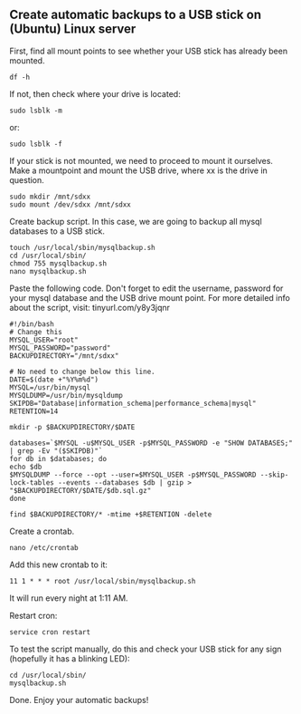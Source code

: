 ## Create automatic backups to a USB stick on (Ubuntu) Linux server

First, find all mount points to see whether your USB stick has already been mounted.
```
df -h
```
If not, then check where your drive is located:
```
sudo lsblk -m
```
or:
```
sudo lsblk -f
```
If your stick is not mounted, we need to proceed to mount it ourselves. Make a mountpoint and mount the USB drive, where xx is the drive in question.
```
sudo mkdir /mnt/sdxx
sudo mount /dev/sdxx /mnt/sdxx
``````
Create backup script. In this case, we are going to backup all mysql databases to a USB stick.
```
touch /usr/local/sbin/mysqlbackup.sh
cd /usr/local/sbin/
chmod 755 mysqlbackup.sh
nano mysqlbackup.sh
```
Paste the following code. Don't forget to edit the username, password for your mysql database and the USB drive mount point. 
For more detailed info about the script, visit: tinyurl.com/y8y3jqnr
```
#!/bin/bash
# Change this
MYSQL_USER="root"
MYSQL_PASSWORD="password"
BACKUPDIRECTORY="/mnt/sdxx"

# No need to change below this line.
DATE=$(date +"%Y%m%d")
MYSQL=/usr/bin/mysql
MYSQLDUMP=/usr/bin/mysqldump
SKIPDB="Database|information_schema|performance_schema|mysql"
RETENTION=14

mkdir -p $BACKUPDIRECTORY/$DATE

databases=`$MYSQL -u$MYSQL_USER -p$MYSQL_PASSWORD -e "SHOW DATABASES;" | grep -Ev "($SKIPDB)"`
for db in $databases; do
echo $db
$MYSQLDUMP --force --opt --user=$MYSQL_USER -p$MYSQL_PASSWORD --skip-lock-tables --events --databases $db | gzip >  "$BACKUPDIRECTORY/$DATE/$db.sql.gz"
done

find $BACKUPDIRECTORY/* -mtime +$RETENTION -delete
```

Create a crontab.
```
nano /etc/crontab
```
Add this new crontab to it:
```
11 1 * * * root /usr/local/sbin/mysqlbackup.sh
```
It will run every night at 1:11 AM. 

Restart cron:
```
service cron restart
```
To test the script manually, do this and check your USB stick for any sign (hopefully it has a blinking LED):
```
cd /usr/local/sbin/
mysqlbackup.sh
```
Done. Enjoy your automatic backups!
